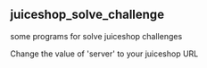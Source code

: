 ## juiceshop_solve_challenge

some programs for solve juiceshop challenges

Change the value of 'server' to your juiceshop URL

